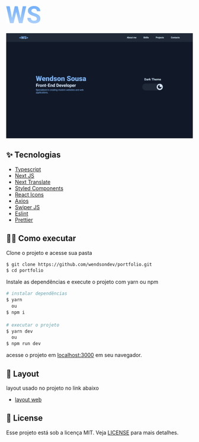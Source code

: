 # ![WS](/public/logo.png)

![Cover](.github/cover.png)

## ✨ Tecnologias

- [Typescript](https://www.typescriptlang.org/)
- [Next JS](https://nextjs.org/)
- [Next Translate](https://github.com/aralroca/next-translate)
- [Styled Components](https://styled-components.com/)
- [React Icons](https://react-icons.github.io/react-icons/)
- [Axios](https://github.com/axios/axios)
- [Swiper JS](https://swiperjs.com/)
- [Eslint](https://eslint.org/)
- [Prettier](https://prettier.io/)

## 🧑‍💻 Como executar

Clone o projeto e acesse sua pasta

```bash
$ git clone https://github.com/wendsondev/portfolio.git
$ cd portfolio
```

Instale as dependências e execute o projeto com yarn ou npm

```bash
# instalar dependências
$ yarn
  ou
$ npm i

# executar o projeto
$ yarn dev
  ou
$ npm run dev
```

acesse o projeto em [localhost:3000](http://localhost:3000) em seu navegador.

## 📌 Layout

layout usado no projeto no link abaixo

- [layout web](https://www.figma.com/community/file/1176098420505083930)

## 📝 License

Esse projeto está sob a licença MIT. Veja [LICENSE](LICENSE) para mais detalhes.
